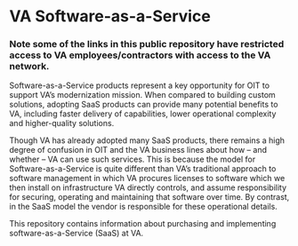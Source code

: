 # VA Software-as-a-Service 

### Note some of the links in this public repository have restricted access to VA employees/contractors with access to the VA network.

Software-as-a-Service products represent a key opportunity for OIT to support VA’s modernization mission. When compared to building custom solutions, adopting SaaS products can provide many potential benefits to VA, including faster delivery of capabilities, lower operational complexity and higher-quality solutions.

Though VA has already adopted many SaaS products, there remains a high degree of confusion in OIT and the VA business lines about how – and whether – VA can use such services. This is because the model for Software-as-a-Service is quite different than VA’s traditional approach to software management in which VA procures licenses to software which we then install on infrastructure VA directly controls, and assume responsibility for securing, operating and maintaining that software over time. By contrast, in the SaaS model the vendor is responsible for these operational details. 


This repository contains information about purchasing and implementing software-as-a-Service (SaaS) at VA. 

